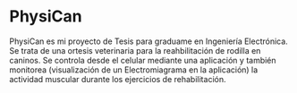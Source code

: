 # PhysiCan
PhysiCan es mi proyecto de Tesis para graduame en Ingeniería Electrónica. Se trata de una ortesis veterinaria para la reahbilitación de rodilla en caninos. Se controla desde el celular mediante una aplicación y también monitorea (visualización de un Electromiagrama en la aplicación) la actividad muscular durante los ejercicios de rehabilitación.
